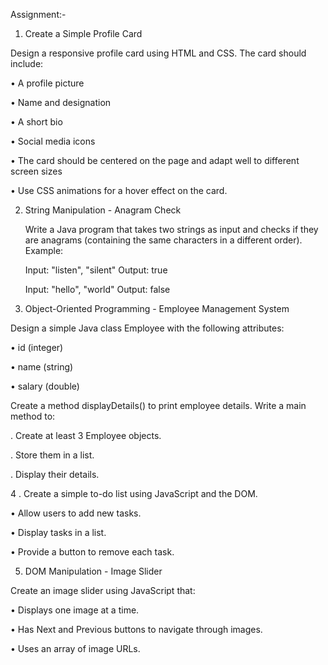 Assignment:-
1. Create a Simple Profile Card

  Design a responsive profile card using HTML and CSS. The card should include:
  
   • A profile picture
   
   • Name and designation
   
   • A short bio
   
   • Social media icons
   
   • The card should be centered on the page and adapt well to different screen sizes
   
   • Use CSS animations for a hover effect on the card.

2. String Manipulation - Anagram Check

   Write a Java program that takes two strings as input and checks if they are anagrams (containing the same characters in a different order).
     Example:
   
      Input: "listen", "silent" Output: true
   
      Input: "hello", "world" Output: false

3. Object-Oriented Programming - Employee Management System

  Design a simple Java class Employee with the following attributes:

  • id (integer)

  • name (string)

  • salary (double)

 Create a method displayDetails() to print employee details. Write a main method to:
 
   . Create at least 3 Employee objects.
   
   . Store them in a list.
   
   . Display their details.

   
4 . Create a simple to-do list using JavaScript and the DOM.

 • Allow users to add new tasks.
 
 • Display tasks in a list.
 
 • Provide a button to remove each task.
 
 5. DOM Manipulation - Image Slider

  Create an image slider using JavaScript that:
  
   • Displays one image at a time.
   
   • Has Next and Previous buttons to navigate through images.
   
   • Uses an array of image URLs.
